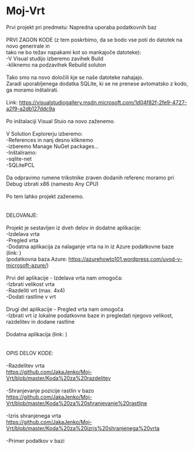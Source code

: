# Moj-Vrt
Prvi projekt pri predmetu: Napredna uporaba podatkovnih baz
 <br/>
 <br/>
PRVI ZAGON KODE (z tem poskrbimo, da se bodo vse poti do datotek na novo generirale in <br/>
tako ne bo težav napakami kot so mankajoče datoteke): <br/>
-V Visual studijo izberemo zavihek Build <br/>
-kliknemo na podzavihek Rebuild soluton <br/>
 <br/>
Tako smo na novo določili kje se naše datoteke nahajajo. <br/>
Zaradi uporabljenega dodatka SQLite, ki se ne prenese avtomatsko z kodo, ga moramo inštalirati. <br/>
 <br/>
Link: https://visualstudiogallery.msdn.microsoft.com/1d04f82f-2fe9-4727-a2f9-a2db127ddc9a <br/>
 <br/>
Po inštalaciji Visual Stuio na novo zaženemo. <br/>
 <br/>
V Solution Explorerju izberemo: <br/>
-References in nanj desno kliknemo <br/>
-izberemo Manage NuGet packages... <br/>
-Inštaliramo: <br/>
	-sqlite-net <br/>
	-SQLitePCL <br/>
 <br/>
Da odpravimo rumene trikotnike zraven dodanih referenc moramo pri Debug izbrati x86 (namesto Any CPU) <br/>
 <br/>
Po tem lahko projekt zaženemo. <br/>
 <br/>
 <br/>
DELOVANJE: <br/>
 <br/>
Projekt je sestavljen iz dveh delov in dodatne aplikacije: <br/>
-Izdelava vrta <br/>
-Pregled vrta <br/>
-Dodatna aplikacija za nalaganje vrta na in iz Azure podatkovne baze <br/>
(link: ) <br/>
(podatkovna baza Azure: https://azurehowto101.wordpress.com/uvod-v-microsoft-azure/) <br/>
 <br/>
Prvi del aplikacije - Izdelava vrta nam omogoča: <br/>
-Izbrati velikost vrta <br/>
-Razdeliti vrt (max. 4x4) <br/>
-Dodati rastline v vrt <br/>
 <br/>
Drugi del aplikacije - Pregled vrta nam omogoča <br/>
-Izbrati vrt iz lokalne podatkovne baze in pregledati njegovo velikost, razdelitev in dodane rastline <br/>
 <br/>
Dodatna aplikacija (link: ) <br/>
 <br/>
 <br/>
OPIS DELOV KODE: <br/>
 <br/>
-Razdelitev vrta <br/>
https://github.com/JakaJenko/Moj-Vrt/blob/master/Koda%20za%20razdelitev <br/>
 <br/>
-Shranjevanje pozicije rastlin v bazo <br/>
 https://github.com/JakaJenko/Moj-Vrt/blob/master/Koda%20za%20shranjevanje%20rastline<br/>
 <br/>
-Izris shranjenega vrta <br/>
https://github.com/JakaJenko/Moj-Vrt/blob/master/Koda%20za%20izris%20shranjenega%20vrta <br/>
 <br/>
-Primer podatkov v bazi <br/>
